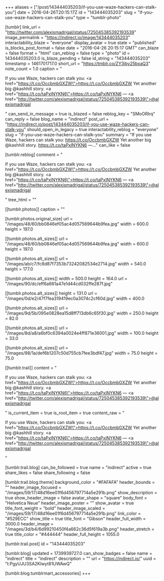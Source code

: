 +++
aliases = ["/post/143444035203/if-you-use-waze-hackers-can-stalk-you"]
date = 2016-04-26T20:15:17Z
id = "143444035203"
slug = "if-you-use-waze-hackers-can-stalk-you"
type = "tumblr-photo"

[tumblr]
link_url = "http://twitter.com/alexismadrigal/status/725045385392193539"
image_permalink = "https://indirect.io/image/143444035203"
interactability_blaze = "everyone"
display_avatar = true
state = "published"
is_blocks_post_format = false
date = "2016-04-26 20:15:17 GMT"
can_blaze = false
format = "html"
can_reblog = false
type = "photo"
id = 143444035203.0
is_blaze_pending = false
id_string = "143444035203"
timestamp = 1461701717.0
short_url = "https://tmblr.co/ZY3jby25bxaQ3"
note_count = 1.0
caption = "<p>If you use Waze, hackers can stalk you: <a href=\"https://t.co/OccbmbGXZW\">https://t.co/OccbmbGXZW</a> Yet another big @kashhill story. <a href=\"https://t.co/taPxINYKN6\">https://t.co/taPxINYKN6</a> — <a href=\"http://twitter.com/alexismadrigal/status/725045385392193539\">@alexismadrigal</a></p>"
can_send_in_message = true
is_blazed = false
reblog_key = "SMoORIrq"
can_reply = false
blog_name = "indirect"
post_url = "https://indirect.io/post/143444035203/if-you-use-waze-hackers-can-stalk-you"
should_open_in_legacy = true
interactability_reblog = "everyone"
slug = "if-you-use-waze-hackers-can-stalk-you"
summary = "If you use Waze, hackers can stalk you: https://t.co/OccbmbGXZW Yet another big @kashhill story. https://t.co/taPxINYKN6 —..."
can_like = false

[tumblr.reblog]
comment = "<p>If you use Waze, hackers can stalk you: <a href=\"https://t.co/OccbmbGXZW\">https://t.co/OccbmbGXZW</a> Yet another big @kashhill story. <a href=\"https://t.co/taPxINYKN6\">https://t.co/taPxINYKN6</a> — <a href=\"http://twitter.com/alexismadrigal/status/725045385392193539\">@alexismadrigal</a></p>"
tree_html = ""

[[tumblr.photos]]
caption = ""

[tumblr.photos.original_size]
url = "/images/48/60/bb0846ef05ac4d057569644b9fea.jpg"
width = 600.0
height = 197.0

[[tumblr.photos.alt_sizes]]
url = "/images/48/60/bb0846ef05ac4d057569644b9fea.jpg"
width = 600.0
height = 197.0

[[tumblr.photos.alt_sizes]]
url = "/images/ab/c7/fc8d87f7353b73242082534e2714.jpg"
width = 540.0
height = 177.0

[[tumblr.photos.alt_sizes]]
width = 500.0
height = 164.0
url = "/images/90/dc/eff6a661a47e1d44cd032ffe287f.jpg"

[[tumblr.photos.alt_sizes]]
height = 131.0
url = "/images/0d/e2/47f7fea319419ec0a3074c2cf60d.jpg"
width = 400.0

[[tumblr.photos.alt_sizes]]
url = "/images/9d/5b/095e0828ea15d8ff713db6c65f30.jpg"
width = 250.0
height = 82.0

[[tumblr.photos.alt_sizes]]
url = "/images/8d/a8/a6bf0c6394a0024e4ff871e36001.jpg"
width = 100.0
height = 33.0

[[tumblr.photos.alt_sizes]]
url = "/images/98/1a/def6b1207c50d755cb7fee3bdf47.jpg"
width = 75.0
height = 75.0

[[tumblr.trail]]
content = "<p>If you use Waze, hackers can stalk you: <a href=\"https://t.co/OccbmbGXZW\">https://t.co/OccbmbGXZW</a> Yet another big @kashhill story. <a href=\"https://t.co/taPxINYKN6\">https://t.co/taPxINYKN6</a> &mdash; <a href=\"http://twitter.com/alexismadrigal/status/725045385392193539\">@alexismadrigal</a></p>"
is_current_item = true
is_root_item = true
content_raw = "<p>If you use Waze, hackers can stalk you: <a href=\"https://t.co/OccbmbGXZW\">https://t.co/OccbmbGXZW</a> Yet another big @kashhill story. <a href=\"https://t.co/taPxINYKN6\">https://t.co/taPxINYKN6</a> — <a href=\"http://twitter.com/alexismadrigal/status/725045385392193539\">@alexismadrigal</a></p>"

[tumblr.trail.blog]
can_be_followed = true
name = "indirect"
active = true
share_likes = false
share_following = false

[tumblr.trail.blog.theme]
background_color = "#FAFAFA"
header_bounds = ""
header_image_focused = "/images/59/17/48d16ee01f6d456797714a5e291b.png"
show_description = true
show_header_image = false
avatar_shape = "square"
body_font = "Helvetica Neue"
header_image_poster = ""
show_avatar = true
title_font_weight = "bold"
header_image_scaled = "/images/59/17/48d16ee01f6d456797714a5e291b.png"
link_color = "#529ECC"
show_title = true
title_font = "Gibson"
header_full_width = 3000.0
header_image = "/images/3d/b4/6d99210450f4a662c36d5f619a3b.png"
header_stretch = true
title_color = "#444444"
header_full_height = 1055.0

[tumblr.trail.post]
id = "143444035203"

[tumblr.blog]
updated = 1739939727.0
can_show_badges = false
name = "indirect"
title = "indirect"
description = ""
url = "https://indirect.io/"
uuid = "t:PgyUJU3SA2Klwyt81UWAwQ"

[tumblr.blog.tumblrmart_accessories]
+++
